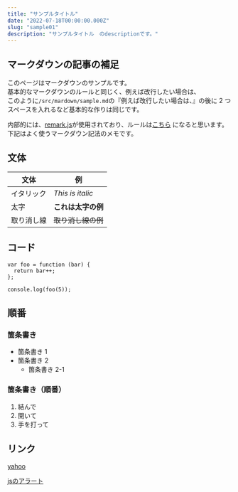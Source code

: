 ```yaml
---
title: "サンプルタイトル"
date: "2022-07-18T00:00:00.000Z"
slug: "sample01"
description: "サンプルタイトル　のdescriptionです。"
---
```


## マークダウンの記事の補足

このページはマークダウンのサンプルです。  
基本的なマークダウンのルールと同じく、例えば改行したい場合は、  
このように`/src/mardown/sample.md`の『例えば改行したい場合は、』の後に 2 つスペースを入れるなど基本的な作りは同じです。

内部的には、[remark.js](https://remark.js.org/)が使用されており、ルールは[こちら](https://github.com/remarkjs/remark-lint#rules)
になると思います。  
下記はよく使うマークダウン記法のメモです。

## 文体

| 文体       | 例                       |
| ---------- | ------------------------ |
| イタリック | _This is italic_         |
| 太字       | **これは太字の例**       |
| 取り消し線 | ~~取り消し線の例~~       |

## コード

```
var foo = function (bar) {
  return bar++;
};

console.log(foo(5));
```

## 順番

### 箇条書き

- 箇条書き 1
- 箇条書き 2
  - 箇条書き 2-1

### 箇条書き（順番）

1. 結んで
2. 開いて
3. 手を打って

## リンク

[yahoo](https://www.yahoo.co.jp/)

[jsのアラート](<javascript:alert('こんにちわ')>)

